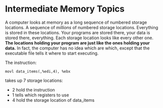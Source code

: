 # Intermediate Memory Topics

A computer looks at memory as a long sequence of numbered storage locations. A sequence of *millions* of numbered storage locations. Everything is stored in these locations. Your programs are stored there, your data is stored there, everything. Each storage location looks like every other one. **The locations holding your program are just like the ones holding your data.** In fact, the computer has no idea which are which, except that the executable file tells it where to start executing.

The instruction:
```assembly
movl data_items(,%edi,4), %ebx
```
takes up 7 storage locations:
 * 2 hold the instruction
 * 1 tells which registers to use
 * 4 hold the storage location of data_items



